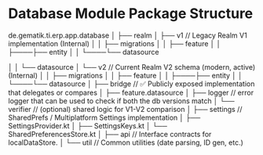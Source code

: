 # Database Module Package Structure

de.gematik.ti.erp.app.database
│
├── realm
│ ├── v1 // Legacy Realm V1 implementation (Internal)
│ │ ├── migrations
│ │ ├── feature
│ │ ├────├── entity
│ │ └────└── datasource

│ │ └── datasource
│ └── v2 // Current Realm V2 schema (modern, active) (Internal)
│ │ ├── migrations
│ │ ├── feature
│ │ ├────├── entity
│ │ └────└── datasource
│
├── bridge // ✅ Publicly exposed implementation that delegates or compares
│ ├── feature.datasource
│ ├── logger // error logger that can be used to check if both the db versions match
│ └── verifier // (optional) shared logic for V1-V2 comparison
│
├── settings // SharedPrefs / Multiplatform Settings implementation
│ ├── SettingsProvider.kt
│ ├── SettingsKeys.kt
│ └── SharedPreferencesStore.kt
│
├── api // Interface contracts for localDataStore.
│
└── util // Common utilities (date parsing, ID gen, etc.)
